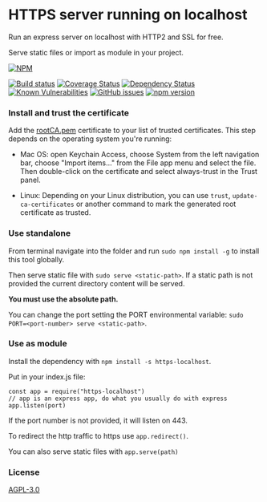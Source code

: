# HTTPS server running on localhost
Run an express server on localhost with HTTP2 and SSL for free.

Serve static files or import as module in your project.

[![NPM](https://nodei.co/npm/https-localhost.png)](https://nodei.co/npm/https-localhost/)

[![Build status](https://travis-ci.org/daquinoaldo/https-localhost.svg?branch=master)](https://travis-ci.org/daquinoaldo/https-localhost)
[![Coverage Status](https://coveralls.io/repos/github/daquinoaldo/https-localhost/badge.svg?branch=master)](https://coveralls.io/github/daquinoaldo/https-localhost?branch=master)
[![Dependency Status](https://img.shields.io/david/daquinoaldo/https-localhost.svg)](https://david-dm.org/daquinoaldo/https-localhost)
[![Known Vulnerabilities](https://snyk.io/test/npm/https-localhost/badge.svg)](https://snyk.io/test/npm/https-localhost)
[![GitHub issues](https://img.shields.io/github/issues/daquinoaldo/https-localhost.svg)](https://github.com/daquinoaldo/https-localhost/issues)
[![npm version](https://img.shields.io/npm/v/https-localhost.svg)](https://www.npmjs.com/package/https-localhost?activeTab=versions)


### Install and trust the certificate
Add the [rootCA.pem](rootCA.pem) certificate to your list of trusted certificates.
This step depends on the operating system you're running:

- Mac OS: open Keychain Access, choose System from the left navigation bar, choose "Import items..." from the File app
menu and select the file. Then double-click on the certificate and select always-trust in the Trust panel.

- Linux: Depending on your Linux distribution, you can use `trust`, `update-ca-certificates` or another command to mark
the generated root certificate as trusted.


### Use standalone
From terminal navigate into the folder and run `sudo npm install -g` to install this tool globally.

Then serve static file with `sudo serve <static-path>`.
If a static path is not provided the current directory content will be served.

**You must use the absolute path.**

You can change the port setting the PORT environmental variable: `sudo PORT=<port-number> serve <static-path>`.


### Use as module
Install the dependency with `npm install -s https-localhost`.  

Put in your index.js file:
```
const app = require("https-localhost")
// app is an express app, do what you usually do with express
app.listen(port)
```
If the port number is not provided, it will listen on 443.

To redirect the http traffic to https use `app.redirect()`.

You can also serve static files with `app.serve(path)`


### License
[AGPL-3.0](LICENSE)
